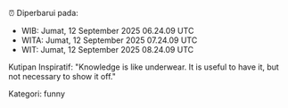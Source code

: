 ⏰ Diperbarui pada:
- WIB: Jumat, 12 September 2025 06.24.09 UTC
- WITA: Jumat, 12 September 2025 07.24.09 UTC
- WIT: Jumat, 12 September 2025 08.24.09 UTC

Kutipan Inspiratif:
"Knowledge is like underwear. It is useful to have it, but not necessary to show it off."


Kategori: funny

